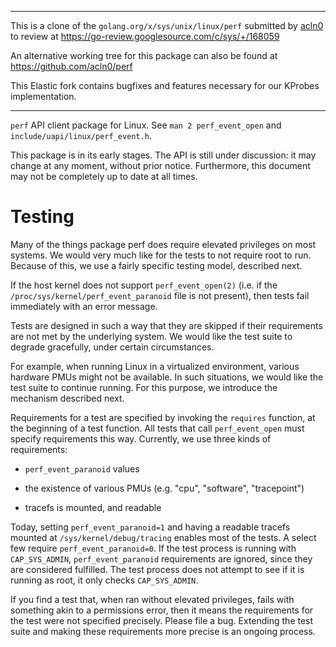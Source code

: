 ----

This is a clone of the `golang.org/x/sys/unix/linux/perf` submitted by
[acln0](https://github.com/acln0) to review at
https://go-review.googlesource.com/c/sys/+/168059

An alternative working tree for this package can also be found
at https://github.com/acln0/perf

This Elastic fork contains bugfixes and features necessary for
our KProbes implementation.

----

`perf` API client package for Linux. See `man 2 perf_event_open` and
`include/uapi/linux/perf_event.h`.

This package is in its early stages. The API is still under discussion:
it may change at any moment, without prior notice. Furthermore,
this document may not be completely up to date at all times.


Testing
=======

Many of the things package perf does require elevated privileges on
most systems. We would very much like for the tests to not require
root to run. Because of this, we use a fairly specific testing model,
described next.

If the host kernel does not support `perf_event_open(2)` (i.e. if
the `/proc/sys/kernel/perf_event_paranoid` file is not present),
then tests fail immediately with an error message.

Tests are designed in such a way that they are skipped if their
requirements are not met by the underlying system. We would like the
test suite to degrade gracefully, under certain circumstances.

For example, when running Linux in a virtualized environment, various
hardware PMUs might not be available. In such situations, we would like
the test suite to continue running. For this purpose, we introduce the
mechanism described next.

Requirements for a test are specified by invoking the `requires`
function, at the beginning of a test function. All tests that call
`perf_event_open` must specify requirements this way. Currently,
we use three kinds of requirements:

* `perf_event_paranoid` values

* the existence of various PMUs (e.g. "cpu", "software", "tracepoint")

* tracefs is mounted, and readable

Today, setting `perf_event_paranoid=1` and having a readable tracefs
mounted at `/sys/kernel/debug/tracing` enables most of the tests.
A select few require `perf_event_paranoid=0`. If the test process
is running with `CAP_SYS_ADMIN`, `perf_event_paranoid` requirements
are ignored, since they are considered fulfilled. The test process
does not attempt to see if it is running as root, it only checks
`CAP_SYS_ADMIN`.

If you find a test that, when ran without elevated privileges,
fails with something akin to a permissions error, then it means the
requirements for the test were not specified precisely. Please file
a bug. Extending the test suite and making these requirements more
precise is an ongoing process.
